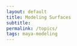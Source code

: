 ```yaml
---
layout: default
title: Modeling Surfaces
subtitle:
permalink: /topics/
tags: maya-modeling
---
```


